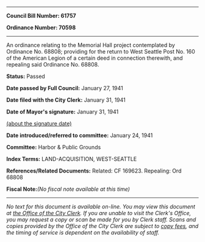 

********

**Council Bill Number: 61757**
   
**Ordinance Number: 70598**
********

 An ordinance relating to the Memorial Hall project contemplated by Ordinance No. 68808; providing for the return to West Seattle Post No. 160 of the American Legion of a certain deed in connection therewith, and repealing said Ordinance No. 68808.

**Status:** Passed
   
**Date passed by Full Council:** January 27, 1941
   
**Date filed with the City Clerk:** January 31, 1941
   
**Date of Mayor's signature:** January 31, 1941
   
[(about the signature date)](/~public/approvaldate.htm)
   
   
   
**Date introduced/referred to committee:** January 24, 1941
   
**Committee:** Harbor & Public Grounds
   
   
**Index Terms:** LAND-ACQUISITION, WEST-SEATTLE

**References/Related Documents:** Related: CF 169623. Repealing: Ord 68808

**Fiscal Note:**_(No fiscal note available at this time)_
********

_No text for this document is available on-line. You may view this document at [the Office of the City Clerk](http://www.seattle.gov/leg/clerk/contactUs.htm). If you are unable to visit the Clerk's Office, you may request a copy or scan be made for you by Clerk staff. Scans and copies provided by the Office of the City Clerk are subject to [copy fees](http://clerk.seattle.gov/~public/clerkfees.htm), and the timing of service is dependent on the availability of staff._

